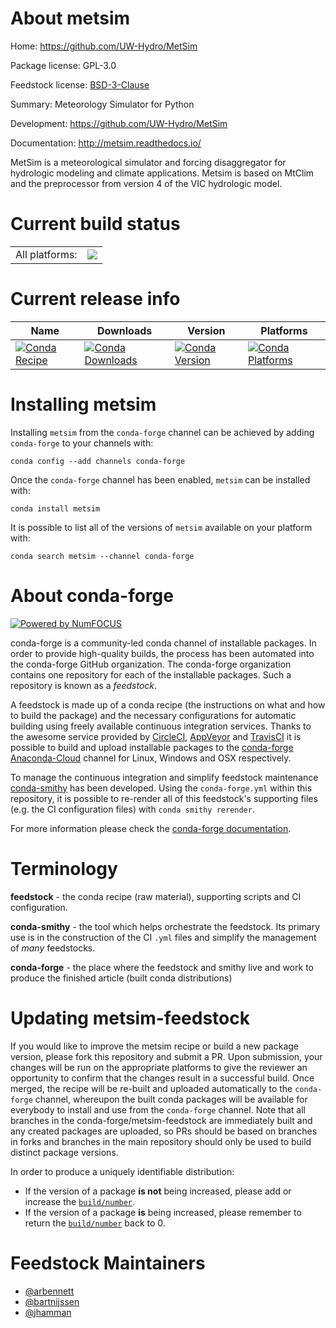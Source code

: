 About metsim
============

Home: https://github.com/UW-Hydro/MetSim

Package license: GPL-3.0

Feedstock license: [BSD-3-Clause](https://github.com/conda-forge/metsim-feedstock/blob/master/LICENSE.txt)

Summary: Meteorology Simulator for Python

Development: https://github.com/UW-Hydro/MetSim

Documentation: http://metsim.readthedocs.io/

MetSim is a meteorological simulator and forcing disaggregator for
hydrologic modeling and climate applications. Metsim is based on MtClim and
the preprocessor from version 4 of the VIC hydrologic model.


Current build status
====================


<table><tr><td>All platforms:</td>
    <td>
      <a href="https://dev.azure.com/conda-forge/feedstock-builds/_build/latest?definitionId=3088&branchName=master">
        <img src="https://dev.azure.com/conda-forge/feedstock-builds/_apis/build/status/metsim-feedstock?branchName=master">
      </a>
    </td>
  </tr>
</table>

Current release info
====================

| Name | Downloads | Version | Platforms |
| --- | --- | --- | --- |
| [![Conda Recipe](https://img.shields.io/badge/recipe-metsim-green.svg)](https://anaconda.org/conda-forge/metsim) | [![Conda Downloads](https://img.shields.io/conda/dn/conda-forge/metsim.svg)](https://anaconda.org/conda-forge/metsim) | [![Conda Version](https://img.shields.io/conda/vn/conda-forge/metsim.svg)](https://anaconda.org/conda-forge/metsim) | [![Conda Platforms](https://img.shields.io/conda/pn/conda-forge/metsim.svg)](https://anaconda.org/conda-forge/metsim) |

Installing metsim
=================

Installing `metsim` from the `conda-forge` channel can be achieved by adding `conda-forge` to your channels with:

```
conda config --add channels conda-forge
```

Once the `conda-forge` channel has been enabled, `metsim` can be installed with:

```
conda install metsim
```

It is possible to list all of the versions of `metsim` available on your platform with:

```
conda search metsim --channel conda-forge
```


About conda-forge
=================

[![Powered by NumFOCUS](https://img.shields.io/badge/powered%20by-NumFOCUS-orange.svg?style=flat&colorA=E1523D&colorB=007D8A)](http://numfocus.org)

conda-forge is a community-led conda channel of installable packages.
In order to provide high-quality builds, the process has been automated into the
conda-forge GitHub organization. The conda-forge organization contains one repository
for each of the installable packages. Such a repository is known as a *feedstock*.

A feedstock is made up of a conda recipe (the instructions on what and how to build
the package) and the necessary configurations for automatic building using freely
available continuous integration services. Thanks to the awesome service provided by
[CircleCI](https://circleci.com/), [AppVeyor](https://www.appveyor.com/)
and [TravisCI](https://travis-ci.com/) it is possible to build and upload installable
packages to the [conda-forge](https://anaconda.org/conda-forge)
[Anaconda-Cloud](https://anaconda.org/) channel for Linux, Windows and OSX respectively.

To manage the continuous integration and simplify feedstock maintenance
[conda-smithy](https://github.com/conda-forge/conda-smithy) has been developed.
Using the ``conda-forge.yml`` within this repository, it is possible to re-render all of
this feedstock's supporting files (e.g. the CI configuration files) with ``conda smithy rerender``.

For more information please check the [conda-forge documentation](https://conda-forge.org/docs/).

Terminology
===========

**feedstock** - the conda recipe (raw material), supporting scripts and CI configuration.

**conda-smithy** - the tool which helps orchestrate the feedstock.
                   Its primary use is in the construction of the CI ``.yml`` files
                   and simplify the management of *many* feedstocks.

**conda-forge** - the place where the feedstock and smithy live and work to
                  produce the finished article (built conda distributions)


Updating metsim-feedstock
=========================

If you would like to improve the metsim recipe or build a new
package version, please fork this repository and submit a PR. Upon submission,
your changes will be run on the appropriate platforms to give the reviewer an
opportunity to confirm that the changes result in a successful build. Once
merged, the recipe will be re-built and uploaded automatically to the
`conda-forge` channel, whereupon the built conda packages will be available for
everybody to install and use from the `conda-forge` channel.
Note that all branches in the conda-forge/metsim-feedstock are
immediately built and any created packages are uploaded, so PRs should be based
on branches in forks and branches in the main repository should only be used to
build distinct package versions.

In order to produce a uniquely identifiable distribution:
 * If the version of a package **is not** being increased, please add or increase
   the [``build/number``](https://conda.io/docs/user-guide/tasks/build-packages/define-metadata.html#build-number-and-string).
 * If the version of a package **is** being increased, please remember to return
   the [``build/number``](https://conda.io/docs/user-guide/tasks/build-packages/define-metadata.html#build-number-and-string)
   back to 0.

Feedstock Maintainers
=====================

* [@arbennett](https://github.com/arbennett/)
* [@bartnijssen](https://github.com/bartnijssen/)
* [@jhamman](https://github.com/jhamman/)


